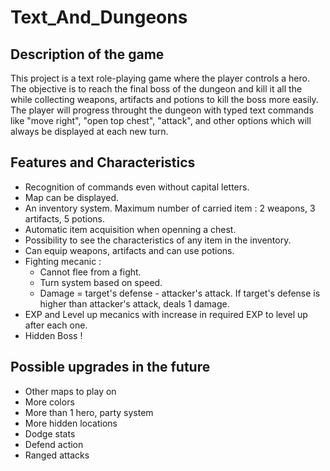 # Text_And_Dungeons

## Description of the game  
This project is a text role-playing game where the player controls a hero. The objective is to reach the final boss of the dungeon and kill it all the while collecting weapons, artifacts and potions to kill the boss more easily.  
The player will progress throught the dungeon with typed text commands like "move right", "open top chest", "attack", and other options which will always be displayed at each new turn.  

## Features and Characteristics  
- Recognition of commands even without capital letters.  
- Map can be displayed.  
- An inventory system. Maximum number of carried item : 2 weapons, 3 artifacts, 5 potions.  
- Automatic item acquisition when openning a chest.  
- Possibility to see the characteristics of any item in the inventory.  
- Can equip weapons, artifacts and can use potions.  
- Fighting mecanic :  
    - Cannot flee from a fight.  
    - Turn system based on speed.  
    - Damage = target's defense - attacker's attack. If target's defense is higher than attacker's attack, deals 1 damage.  
- EXP and Level up mecanics with increase in required EXP to level up after each one.  
- Hidden Boss !  

## Possible upgrades in the future
- Other maps to play on  
- More colors  
- More than 1 hero, party system  
- More hidden locations  
- Dodge stats  
- Defend action  
- Ranged attacks  
